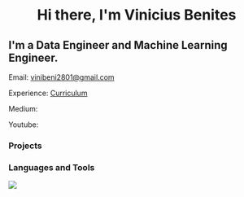 <h1 align="center">Hi there, I'm Vinicius Benites</h1>

## I'm a **Data Engineer** and **Machine Learning Engineer**.

Email: [vinibeni2801@gmail.com](mailto:vinibeni2801@gmail.com)

Experience: [Curriculum](https://vinibeni2801.github.io/viniciusbenites.github.io/)

Medium:

Youtube:

### Projects

### Languages and Tools

![](https://skillicons.dev/icons?i=aws,gcp,azure,py,go,docker,kubernetes,terraform,ansible,git,github,gitlab,bitbucket,jenkins,kafka,mysql,postgres,mongodb,redis&theme=light)



